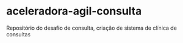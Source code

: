 # aceleradora-agil-consulta
Repositório do desafio de consulta, criação de sistema de clínica de consultas
